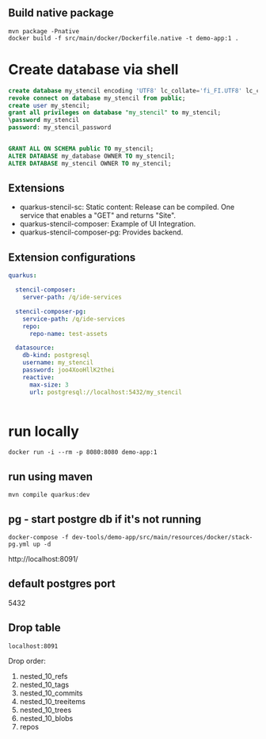 ## Build native package

```shell
mvn package -Pnative
docker build -f src/main/docker/Dockerfile.native -t demo-app:1 .
```

# Create database via shell

```sql
create database my_stencil encoding 'UTF8' lc_collate='fi_FI.UTF8' lc_ctype='fi_FI.UTF8' template template0;
revoke connect on database my_stencil from public;
create user my_stencil;
grant all privileges on database "my_stencil" to my_stencil;
\password my_stencil
password: my_stencil_password


GRANT ALL ON SCHEMA public TO my_stencil;
ALTER DATABASE my_database OWNER TO my_stencil;
ALTER DATABASE my_stencil OWNER TO my_stencil;
```

## Extensions

* quarkus-stencil-sc: Static content: Release can be compiled. One service that enables a "GET" and returns "Site".
* quarkus-stencil-composer: Example of UI Integration. 
* quarkus-stencil-composer-pg: Provides backend.

## Extension configurations

```yaml
quarkus:

  stencil-composer:
    server-path: /q/ide-services

  stencil-composer-pg:
    service-path: /q/ide-services
    repo:
      repo-name: test-assets

  datasource:
    db-kind: postgresql 
    username: my_stencil
    password: joo4XooHllK2thei
    reactive:
      max-size: 3
      url: postgresql://localhost:5432/my_stencil
    
```


# run locally

```shell
docker run -i --rm -p 8080:8080 demo-app:1
```

## run using maven

```shell
mvn compile quarkus:dev
```


## pg - start postgre db if it's not running

```shell
docker-compose -f dev-tools/demo-app/src/main/resources/docker/stack-pg.yml up -d
```

http://localhost:8091/

## default postgres port

5432

## Drop table 

 `localhost:8091`
 
 Drop order:
 
 1. nested_10_refs
 2. nested_10_tags
 3. nested_10_commits
 4. nested_10_treeitems
 5. nested_10_trees
 6. nested_10_blobs
 7. repos


